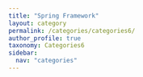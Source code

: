 ```yaml
---
title: "Spring Framework"
layout: category
permalink: /categories/categories6/
author_profile: true
taxonomy: Categories6
sidebar:
  nav: "categories"
---
```

